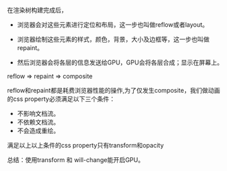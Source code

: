 在渲染树构建完成后，

- 浏览器会对这些元素进行定位和布局，这一步也叫做reflow或者layout。

- 浏览器绘制这些元素的样式，颜色，背景，大小及边框等，这一步也叫做repaint。

- 然后浏览器会将各层的信息发送给GPU，GPU会将各层合成；显示在屏幕上。

reflow => repaint => composite

reflow和repaint都是耗费浏览器性能的操作,为了仅发生composite，我们做动画的css property必须满足以下三个条件：
- 不影响文档流。
- 不依赖文档流。
- 不会造成重绘。

满足以上以上条件的css property只有transform和opacity

总结：使用transform 和 will-change能开启GPU。